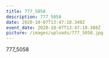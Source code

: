 ```yaml
---
title: 777_5058
description: 777_5058
date: 2020-10-07T13:47:18.340Z
event_date: 2020-10-07T13:47:18.388Z
picture: /images/uploads/777_5058.jpg
---
```

777_5058